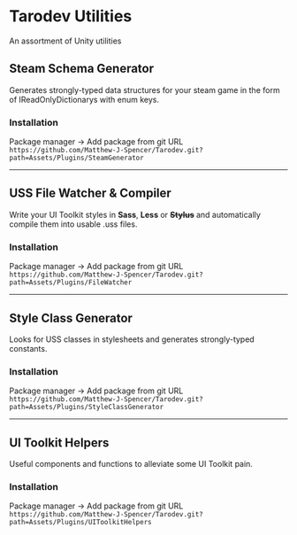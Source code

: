# Tarodev Utilities
An assortment of Unity utilities

## Steam Schema Generator
Generates strongly-typed data structures for your steam game in the form of IReadOnlyDictionarys with enum keys.
### Installation
Package manager -> Add package from git URL  
`https://github.com/Matthew-J-Spencer/Tarodev.git?path=Assets/Plugins/SteamGenerator`  
___
## USS File Watcher & Compiler
Write your UI Toolkit styles in **Sass**, **Less** or **~~Stylus~~** and automatically compile them into usable .uss files.
### Installation
Package manager -> Add package from git URL  
`https://github.com/Matthew-J-Spencer/Tarodev.git?path=Assets/Plugins/FileWatcher`  
___
## Style Class Generator
Looks for USS classes in stylesheets and generates strongly-typed constants.
### Installation
Package manager -> Add package from git URL  
`https://github.com/Matthew-J-Spencer/Tarodev.git?path=Assets/Plugins/StyleClassGenerator`  
___
## UI Toolkit Helpers
Useful components and functions to alleviate some UI Toolkit pain. 
### Installation
Package manager -> Add package from git URL  
`https://github.com/Matthew-J-Spencer/Tarodev.git?path=Assets/Plugins/UIToolkitHelpers`  
